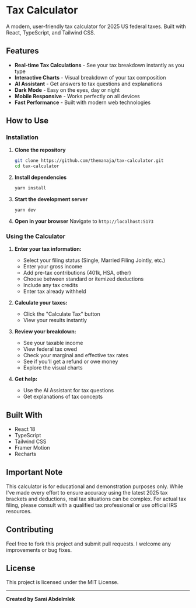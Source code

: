 # Tax Calculator

A modern, user-friendly tax calculator for 2025 US federal taxes. Built with React, TypeScript, and Tailwind CSS.

## Features

- **Real-time Tax Calculations** - See your tax breakdown instantly as you type
- **Interactive Charts** - Visual breakdown of your tax composition
- **AI Assistant** - Get answers to tax questions and explanations
- **Dark Mode** - Easy on the eyes, day or night
- **Mobile Responsive** - Works perfectly on all devices
- **Fast Performance** - Built with modern web technologies

## How to Use

### Installation

1. **Clone the repository**
   ```bash
   git clone https://github.com/themanaja/tax-calculator.git
   cd tax-calculator
   ```

2. **Install dependencies**
   ```bash
   yarn install
   ```

3. **Start the development server**
   ```bash
   yarn dev
   ```

4. **Open in your browser**
   Navigate to `http://localhost:5173`

### Using the Calculator

1. **Enter your tax information:**
   - Select your filing status (Single, Married Filing Jointly, etc.)
   - Enter your gross income
   - Add pre-tax contributions (401k, HSA, other)
   - Choose between standard or itemized deductions
   - Include any tax credits
   - Enter tax already withheld

2. **Calculate your taxes:**
   - Click the "Calculate Tax" button
   - View your results instantly

3. **Review your breakdown:**
   - See your taxable income
   - View federal tax owed
   - Check your marginal and effective tax rates
   - See if you'll get a refund or owe money
   - Explore the visual charts

4. **Get help:**
   - Use the AI Assistant for tax questions
   - Get explanations of tax concepts

## Built With

- React 18
- TypeScript
- Tailwind CSS
- Framer Motion
- Recharts

## Important Note

This calculator is for educational and demonstration purposes only. While I've made every effort to ensure accuracy using the latest 2025 tax brackets and deductions, real tax situations can be complex. For actual tax filing, please consult with a qualified tax professional or use official IRS resources.

## Contributing

Feel free to fork this project and submit pull requests. I welcome any improvements or bug fixes.

## License

This project is licensed under the MIT License.

---

**Created by Sami Abdelmlek**